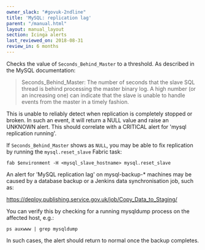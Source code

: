 ```yaml
---
owner_slack: "#govuk-2ndline"
title: 'MySQL: replication lag'
parent: "/manual.html"
layout: manual_layout
section: Icinga alerts
last_reviewed_on: 2018-08-31
review_in: 6 months
---
```


Checks the value of `Seconds_Behind_Master` to a threshold. As described
in the MySQL documentation:

> Seconds_Behind_Master: The number of seconds that the slave SQL
> thread is behind processing the master binary log. A high number (or
> an increasing one) can indicate that the slave is unable to handle
> events from the master in a timely fashion.

This is unable to reliably detect when replication is completely stopped
or broken. In such an event, it will return a NULL value and raise an
UNKNOWN alert. This should correlate with a CRITICAL alert for 'mysql
replication running'.

If `Seconds_Behind_Master` shows as `NULL`, you may be able to fix
replication by running the `mysql.reset_slave` Fabric task:

```
fab $environment -H <mysql_slave_hostname> mysql.reset_slave
```

An alert for 'MySQL replication lag' on mysql-backup-* machines may be
caused by a database backup or a Jenkins data synchronisation job, such
as:

<https://deploy.publishing.service.gov.uk/job/Copy_Data_to_Staging/>

You can verify this by checking for a running mysqldump process on the
affected host, e.g.:

```
ps auxwww | grep mysqldump
```

In such cases, the alert should return to normal once the backup
completes.
